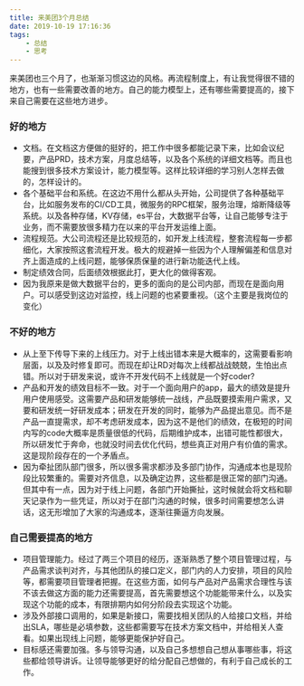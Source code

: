 ```yaml
---
title: 来美团3个月总结
date: 2019-10-19 17:16:36
tags:
    - 总结
    - 思考
---
```

来美团也三个月了，也渐渐习惯这边的风格。再流程制度上，有让我觉得很不错的地方，也有一些需要改善的地方。自己的能力模型上，还有哪些需要提高的，接下来自己需要在这些地方进步。
### 好的地方
* 文档。在文档这方便做的挺好的，把工作中很多都能记录下来，比如会议纪要，产品PRD，技术方案，月度总结等，以及各个系统的详细文档等。而且也能搜到很多技术方案设计，能力模型等。这样比较详细的学习别人怎样去做的，怎样设计的。
* 各个基础平台和系统。在这边不用什么都从头开始，公司提供了各种基础平台，比如服务发布的CI/CD工具，微服务的RPC框架，服务治理，熔断降级等系统。以及各种存储，KV存储，es平台，大数据平台等，让自己能够专注于业务，而不需要放很多精力在以来的平台开发运维上面。
* 流程规范。大公司流程还是比较规范的，如开发上线流程，整套流程每一步都细化，大家按照这套流程开发。极大的规避掉一些因为个人理解偏差和信息对齐上面造成的上线问题，能够保质保量的进行新功能迭代上线。
* 制定绩效合同，后面绩效根据此打，更大化的做得客观。
* 因为我原来是做大数据平台的，更多的面向的是公司内部，而现在是面向用户。可以感受到这边对监控，线上问题的也紧要重视。（这个主要是我岗位的变化）
<!--more-->

### 不好的地方
* 从上至下传导下来的上线压力。对于上线出错本来是大概率的，这需要看影响层面，以及及时修复即可。而现在却让RD对每次上线都战战兢兢，生怕出点错。所以对于研发来说，或许不开发代码不上线就是一个好coder?
* 产品和开发的绩效目标不一致。对于一个面向用户的app，最大的绩效是提升用户使用感受。这需要产品和研发能够统一战线，产品既要摸索用户需求，又要和研发统一好研发成本；研发在开发的同时，能够为产品提出意见。而不是产品一直提需求，却不考虑研发成本，因为这不是他们的绩效，在极短的时间内写的code大概率是质量很低的代码，后期维护成本，出错可能性都很大，所以研发忙于奔命，也就没时间去优化代码，想些真正对用户有价值的需求。这是现阶段存在的一个矛盾点。
* 因为牵扯团队部门很多，所以很多需求都涉及多部门协作，沟通成本也是现阶段比较繁重的。需要对齐信息，以及确定边界，这些都是很正常的部门沟通。但其中有一点，因为对于线上问题，各部门开始撕扯，这时候就会将文档和聊天记录作为一些凭证，所以对于在部门沟通的时候，很多时间需要想怎么讲话，这无形增加了大家的沟通成本，逐渐往撕逼方向发展。

### 自己需要提高的地方
* 项目管理能力。经过了两三个项目的经历，逐渐熟悉了整个项目管理过程，与产品需求谈判对齐，与其他团队的接口定义，部门内的人力安排，项目的风险等，都需要项目管理者把握。在这些方面，如何与产品对产品需求合理性与该不该去做这方面的能力还需要提高，首先需要想这个功能能带来什么，以及实现这个功能的成本，有限排期内如何分阶段去实现这个功能。
* 涉及外部接口调用的，如果是新接口，需要找相关团队的人给接口文档，并给出SLA，哪些是必填参数，这些都需要写在技术方案文档中，并给相关人查看。如果出现线上问题，能够更能保护好自己。
* 目标感还需要加强。多与领导沟通，以及自己多想想自己想从事哪些事，将这些都给领导讲诉。让领导能够更好的给分配自己想做的，有利于自己成长的工作。
